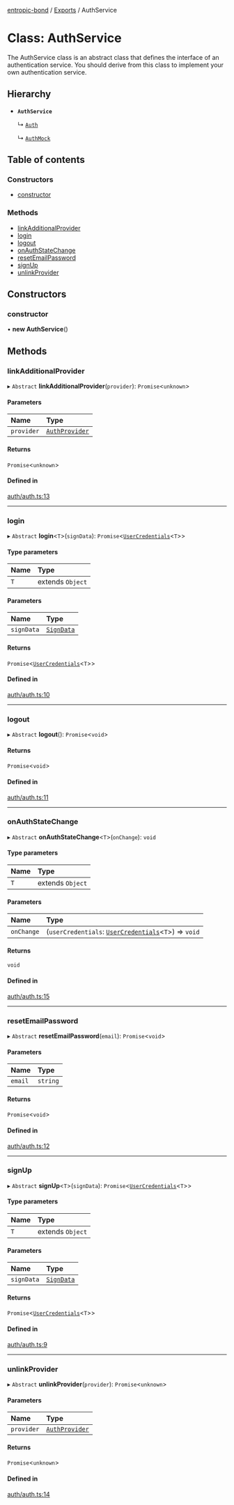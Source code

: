 [entropic-bond](../README.md) / [Exports](../modules.md) / AuthService

# Class: AuthService

The AuthService class is an abstract class that defines the interface of an authentication service.
You should derive from this class to implement your own authentication service.

## Hierarchy

- **`AuthService`**

  ↳ [`Auth`](Auth.md)

  ↳ [`AuthMock`](AuthMock.md)

## Table of contents

### Constructors

- [constructor](AuthService.md#constructor)

### Methods

- [linkAdditionalProvider](AuthService.md#linkadditionalprovider)
- [login](AuthService.md#login)
- [logout](AuthService.md#logout)
- [onAuthStateChange](AuthService.md#onauthstatechange)
- [resetEmailPassword](AuthService.md#resetemailpassword)
- [signUp](AuthService.md#signup)
- [unlinkProvider](AuthService.md#unlinkprovider)

## Constructors

### constructor

• **new AuthService**()

## Methods

### linkAdditionalProvider

▸ `Abstract` **linkAdditionalProvider**(`provider`): `Promise`<`unknown`\>

#### Parameters

| Name | Type |
| :------ | :------ |
| `provider` | [`AuthProvider`](../modules.md#authprovider) |

#### Returns

`Promise`<`unknown`\>

#### Defined in

[auth/auth.ts:13](https://github.com/entropic-bond/entropic-bond/blob/c9dd385/src/auth/auth.ts#L13)

___

### login

▸ `Abstract` **login**<`T`\>(`signData`): `Promise`<[`UserCredentials`](../interfaces/UserCredentials.md)<`T`\>\>

#### Type parameters

| Name | Type |
| :------ | :------ |
| `T` | extends `Object` |

#### Parameters

| Name | Type |
| :------ | :------ |
| `signData` | [`SignData`](../interfaces/SignData.md) |

#### Returns

`Promise`<[`UserCredentials`](../interfaces/UserCredentials.md)<`T`\>\>

#### Defined in

[auth/auth.ts:10](https://github.com/entropic-bond/entropic-bond/blob/c9dd385/src/auth/auth.ts#L10)

___

### logout

▸ `Abstract` **logout**(): `Promise`<`void`\>

#### Returns

`Promise`<`void`\>

#### Defined in

[auth/auth.ts:11](https://github.com/entropic-bond/entropic-bond/blob/c9dd385/src/auth/auth.ts#L11)

___

### onAuthStateChange

▸ `Abstract` **onAuthStateChange**<`T`\>(`onChange`): `void`

#### Type parameters

| Name | Type |
| :------ | :------ |
| `T` | extends `Object` |

#### Parameters

| Name | Type |
| :------ | :------ |
| `onChange` | (`userCredentials`: [`UserCredentials`](../interfaces/UserCredentials.md)<`T`\>) => `void` |

#### Returns

`void`

#### Defined in

[auth/auth.ts:15](https://github.com/entropic-bond/entropic-bond/blob/c9dd385/src/auth/auth.ts#L15)

___

### resetEmailPassword

▸ `Abstract` **resetEmailPassword**(`email`): `Promise`<`void`\>

#### Parameters

| Name | Type |
| :------ | :------ |
| `email` | `string` |

#### Returns

`Promise`<`void`\>

#### Defined in

[auth/auth.ts:12](https://github.com/entropic-bond/entropic-bond/blob/c9dd385/src/auth/auth.ts#L12)

___

### signUp

▸ `Abstract` **signUp**<`T`\>(`signData`): `Promise`<[`UserCredentials`](../interfaces/UserCredentials.md)<`T`\>\>

#### Type parameters

| Name | Type |
| :------ | :------ |
| `T` | extends `Object` |

#### Parameters

| Name | Type |
| :------ | :------ |
| `signData` | [`SignData`](../interfaces/SignData.md) |

#### Returns

`Promise`<[`UserCredentials`](../interfaces/UserCredentials.md)<`T`\>\>

#### Defined in

[auth/auth.ts:9](https://github.com/entropic-bond/entropic-bond/blob/c9dd385/src/auth/auth.ts#L9)

___

### unlinkProvider

▸ `Abstract` **unlinkProvider**(`provider`): `Promise`<`unknown`\>

#### Parameters

| Name | Type |
| :------ | :------ |
| `provider` | [`AuthProvider`](../modules.md#authprovider) |

#### Returns

`Promise`<`unknown`\>

#### Defined in

[auth/auth.ts:14](https://github.com/entropic-bond/entropic-bond/blob/c9dd385/src/auth/auth.ts#L14)
